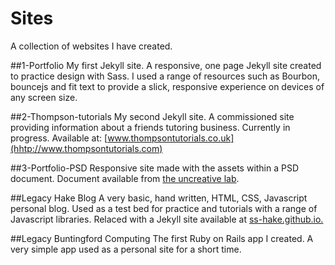 # Sites
A collection of websites I have created.

##1-Portfolio
My first Jekyll site.
A responsive, one page Jekyll site created to practice design  with Sass.
I used a range of resources such as Bourbon, bouncejs and fit text to provide a 
slick, responsive experience on devices of any screen size.

##2-Thompson-tutorials
My second Jekyll site.
A commissioned site providing information about a friends tutoring business.
Currently in progress.
Available at: [www.thompsontutorials.co.uk](hhtp://www.thompsontutorials.com)

##3-Portfolio-PSD
Responsive site made with the assets within a PSD document.
Document available from [the uncreative lab](http://theuncreativelab.com/portfolio/folio-one-page-theme/).

##Legacy Hake Blog
A very basic, hand written, HTML, CSS, Javascript personal blog.
Used as a test bed for practice and tutorials with a range of Javascript libraries.
Relaced with a Jekyll site available at [ss-hake.github.io.](http://ss-hake.github.io)

##Legacy Buntingford Computing
The first Ruby on Rails app I created.
A very simple app used as a personal site for a short time.

